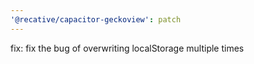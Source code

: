 ```yaml
---
'@recative/capacitor-geckoview': patch
---
```


fix: fix the bug of overwriting localStorage multiple times

